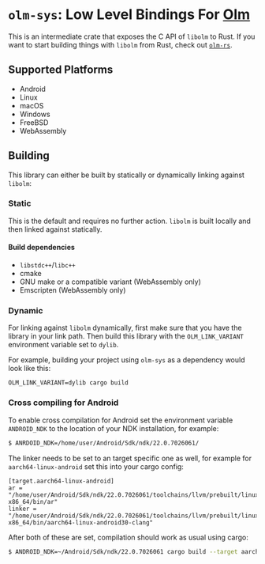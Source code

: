 # `olm-sys`: Low Level Bindings For [Olm](https://git.matrix.org/git/olm/)

This is an intermediate crate that exposes the C API of `libolm` to Rust. If you want to start building things with `libolm` from Rust, check out [`olm-rs`](https://crates.io/crates/olm-rs).

## Supported Platforms

- Android
- Linux
- macOS
- Windows
- FreeBSD
- WebAssembly

## Building

This library can either be built by statically or dynamically linking against `libolm`:

### Static

This is the default and requires no further action. `libolm` is built locally and then linked against statically.

#### Build dependencies

- `libstdc++`/`libc++`
- cmake
- GNU make or a compatible variant (WebAssembly only)
- Emscripten (WebAssembly only)

### Dynamic

For linking against `libolm` dynamically, first make sure that you have the library in your link path.
Then build this library with the `OLM_LINK_VARIANT` environment variable set to `dylib`.

For example, building your project using `olm-sys` as a dependency would look like this:
```
OLM_LINK_VARIANT=dylib cargo build
```

### Cross compiling for Android

To enable cross compilation for Android set the environment variable
`ANDROID_NDK` to the location of your NDK installation, for example:

```bash
$ ANRDOID_NDK=/home/user/Android/Sdk/ndk/22.0.7026061/
```

The linker needs to be set to an target specific one as well, for example for
`aarch64-linux-android` set this into your cargo config:

```
[target.aarch64-linux-android]
ar = "/home/user/Android/Sdk/ndk/22.0.7026061/toolchains/llvm/prebuilt/linux-x86_64/bin/ar"
linker = "/home/user/Android/Sdk/ndk/22.0.7026061/toolchains/llvm/prebuilt/linux-x86_64/bin/aarch64-linux-android30-clang"
```

After both of these are set, compilation should work as usual using cargo:

```bash
$ ANDROID_NDK=~/Android/Sdk/ndk/22.0.7026061 cargo build --target aarch64-linux-android
```
